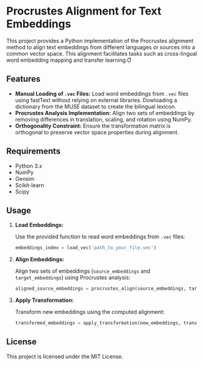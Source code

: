 # Procrustes Alignment for Text Embeddings

This project provides a Python implementation of the Procrustes alignment method to align text embeddings from different languages or sources into a common vector space. This alignment facilitates tasks such as cross-lingual word embedding mapping and transfer learning.

## Features

- **Manual Loading of `.vec` Files:** Load word embeddings from `.vec` files using fastText without relying on external libraries. Dowloading a dictionary from the MUSE dataset to create the bilingual lexicon.
- **Procrustes Analysis Implementation:** Align two sets of embeddings by removing differences in translation, scaling, and rotation using NumPy.
- **Orthogonality Constraint:** Ensure the transformation matrix is orthogonal to preserve vector space properties during alignment.

## Requirements

- Python 3.x
- NumPy
- Gensim
- Scikit-learn
- Scipy

## Usage

1. **Load Embeddings:**

   Use the provided function to read word embeddings from `.vec` files:

   ```python
   embeddings_index = load_vec('path_to_your_file.vec')
   ```

2. **Align Embeddings:**

   Align two sets of embeddings (`source_embeddings` and `target_embeddings`) using Procrustes analysis:

   ```python
   aligned_source_embeddings = procrustes_align(source_embeddings, target_embeddings)
   ```

3. **Apply Transformation:**

   Transform new embeddings using the computed alignment:

   ```python
   transformed_embeddings = apply_transformation(new_embeddings, transformation_matrix)
   ```


## License

This project is licensed under the MIT License.

